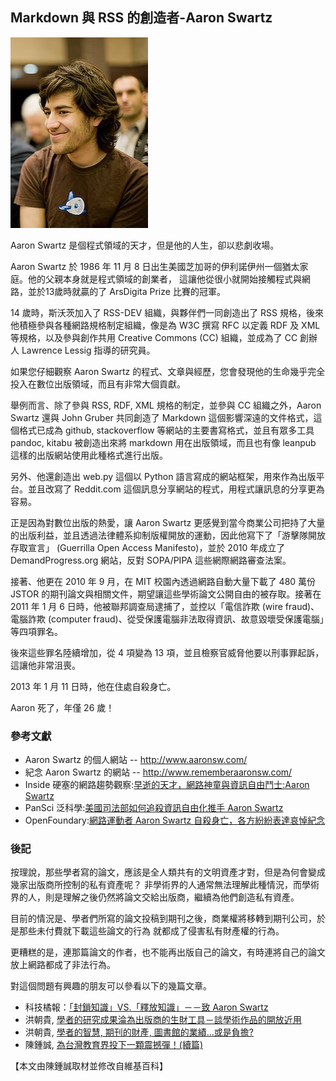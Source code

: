 ## Markdown 與 RSS 的創造者-Aaron Swartz


![圖、Aaron Swartz 2008 年 12 月 13 日在 Creative Commons event 的照片](../img/220px-Aaron_Swartz_profile.jpg)

Aaron Swartz 是個程式領域的天才，但是他的人生，卻以悲劇收場。

Aaron Swartz 於 1986 年 11 月 8 日出生美國芝加哥的伊利諾伊州一個猶太家庭。他的父親本身就是程式領域的創業者，
這讓他從很小就開始接觸程式與網路，並於13歲時就贏的了 ArsDigita Prize 比賽的冠軍。

14 歲時，斯沃茨加入了 RSS-DEV 組織，與夥伴們一同創造出了 RSS 規格，後來他積極參與各種網路規格制定組織，像是為 W3C 撰寫 RFC 以定義 RDF 及 XML 等規格，以及參與創作共用 Creative Commons (CC) 組織，並成為了 CC 創辦人  Lawrence Lessig 指導的研究員。

如果您仔細觀察 Aaron Swartz 的程式、文章與經歷，您會發現他的生命幾乎完全投入在數位出版領域，而且有非常大個貢獻。

舉例而言、除了參與 RSS, RDF, XML 規格的制定，並參與 CC 組織之外，Aaron Swartz 還與 John Gruber 共同創造了 Markdown 這個影響深遠的文件格式，這個格式已成為 github, stackoverflow 等網站的主要書寫格式，並且有眾多工具 pandoc, kitabu 被創造出來將 markdown 用在出版領域，而且也有像 leanpub 這樣的出版網站使用此種格式進行出版。

另外、他還創造出 web.py 這個以 Python 語言寫成的網站框架，用來作為出版平台。並且改寫了 Reddit.com 
這個訊息分享網站的程式，用程式讓訊息的分享更為容易。

正是因為對數位出版的熱愛，讓 Aaron Swartz 更感覺到當今商業公司把持了大量的出版利益，並且透過法律體系抑制版權開放的運動，因此他寫下了「游擊隊開放存取宣言」 (Guerrilla Open Access Manifesto)，並於 2010 年成立了 DemandProgress.org 網站，反對 SOPA/PIPA 這些網際網路審查法案。

接著、他更在 2010 年 9 月，在 MIT 校園內透過網路自動大量下載了 480 萬份 JSTOR 的期刊論文與相關文件，期望讓這些學術論文公開自由的被存取。接著在 2011 年 1 月 6 日時，他被聯邦調查局逮捕了，並控以「電信詐欺 (wire fraud)、電腦詐欺 (computer fraud)、從受保護電腦非法取得資訊、故意毀壞受保護電腦」等四項罪名。

後來這些罪名陸續增加，從 4 項變為 13 項，並且檢察官威脅他要以刑事罪起訴，這讓他非常沮喪。

2013 年 1 月 11 日時，他在住處自殺身亡。

Aaron 死了，年僅 26 歲！

### 參考文獻
* Aaron Swartz 的個人網站 -- <http://www.aaronsw.com/>
* 紀念 Aaron Swartz 的網站 -- <http://www.rememberaaronsw.com/>
* Inside 硬塞的網路趨勢觀察:[早逝的天才，網路神童與資訊自由鬥士:Aaron Swartz](http://www.inside.com.tw/2013/01/15/aaron-swartz)
* PanSci 泛科學:[美國司法部如何追殺資訊自由化推手 Aaron Swartz](http://pansci.tw/archives/34839)
* OpenFoundary:[網路運動者 Aaron Swartz 自殺身亡，各方紛紛表達哀悼紀念](http://www.openfoundry.org/tw/foss-news/8903--aaron-swartz-)

### 後記

按理說，那些學者寫的論文，應該是全人類共有的文明資產才對，但是為何會變成幾家出版商所控制的私有資產呢？
非學術界的人通常無法理解此種情況，而學術界的人，則是理解之後仍然將論文交給出版商，繼續為他們創造私有資產。

目前的情況是、學者們所寫的論文投稿到期刊之後，商業權將移轉到期刊公司，於是那些未付費就下載這些論文的行為
就都成了侵害私有財產權的行為。

更糟糕的是，連那篇論文的作者，也不能再出版自己的論文，有時連將自己的論文放上網路都成了非法行為。

對這個問題有興趣的朋友可以參看以下的幾篇文章。

* 科技橘報：[「封鎖知識」VS.「釋放知識」－－致 Aaron Swartz](http://techorange.com/2013/01/14/to-aaron-swartz-block-or-release-knowledge/)
* 洪朝貴, [學者的研究成果淪為出版商的生財工具－談學術作品的開放近用](http://www.openfoundry.org/tw/foss-forum/8416-researchers-results-become-publishers-property-the-open-access-of-academic)
* 洪朝貴, [學者的智慧, 期刊的財產, 圖書館的業績...或是負擔?](http://ckhung0.blogspot.tw/2011/07/scissci.html)
* 陳鍾誠, [為台灣教育界投下一顆震撼彈！(續篇)](http://ccckmit.wikidot.com/po:bomb2)


【本文由陳鍾誠取材並修改自維基百科】
